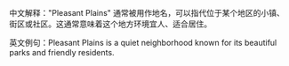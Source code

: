中文解释："Pleasant Plains" 通常被用作地名，可以指代位于某个地区的小镇、街区或社区。这通常意味着这个地方环境宜人、适合居住。

英文例句：Pleasant Plains is a quiet neighborhood known for its beautiful parks and friendly residents.